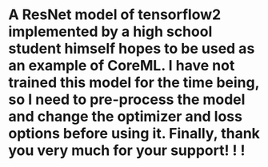 
# A ResNet model of tensorflow2 implemented by a high school student himself hopes to be used as an example of CoreML. I have not trained this model for the time being, so I need to pre-process the model and change the optimizer and loss options before using it. Finally, thank you very much for your support! ! !

